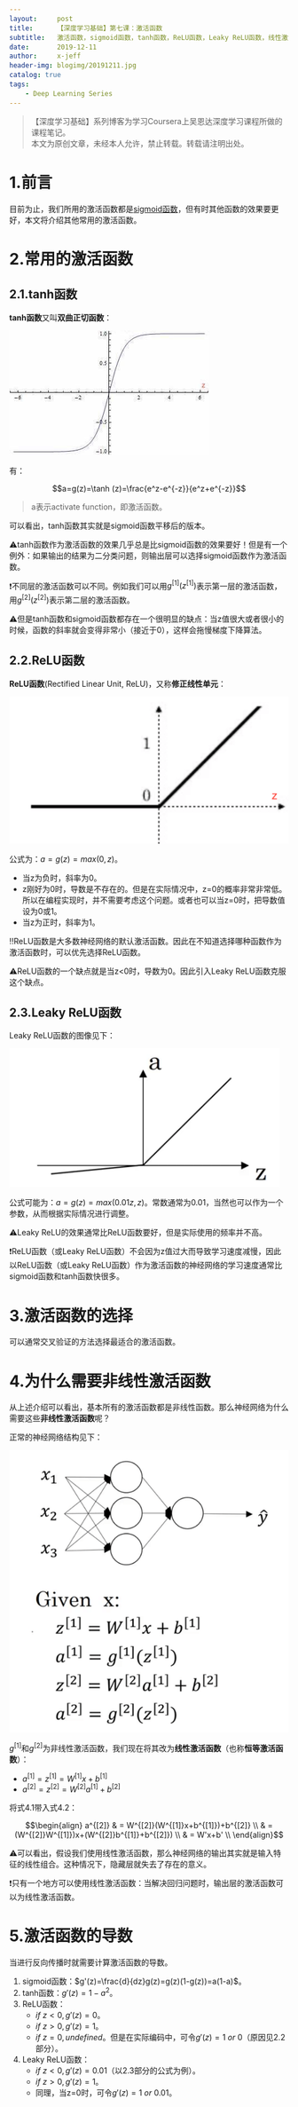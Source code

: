 ```yaml
---
layout:     post
title:      【深度学习基础】第七课：激活函数
subtitle:   激活函数，sigmoid函数，tanh函数，ReLU函数，Leaky ReLU函数，线性激活函数，非线性激活函数
date:       2019-12-11
author:     x-jeff
header-img: blogimg/20191211.jpg
catalog: true
tags:
    - Deep Learning Series
---
```

>【深度学习基础】系列博客为学习Coursera上吴恩达深度学习课程所做的课程笔记。  
>本文为原创文章，未经本人允许，禁止转载。转载请注明出处。

# 1.前言

目前为止，我们所用的激活函数都是[sigmoid函数](http://shichaoxin.com/2019/08/21/机器学习基础-第七课-对数几率回归/)，但有时其他函数的效果要更好，本文将介绍其他常用的激活函数。

# 2.常用的激活函数

## 2.1.tanh函数

**tanh函数**又叫**双曲正切函数**：

![](https://github.com/x-jeff/BlogImage/raw/master/DeepLearningSeries/Lesson7/7x1.jpeg)

有：

$$a=g(z)=\tanh (z)=\frac{e^z-e^{-z}}{e^z+e^{-z}}$$

>a表示activate function，即激活函数。

可以看出，tanh函数其实就是sigmoid函数平移后的版本。

⚠️tanh函数作为激活函数的效果几乎总是比sigmoid函数的效果要好！但是有一个例外：如果输出的结果为二分类问题，则输出层可以选择sigmoid函数作为激活函数。

❗️不同层的激活函数可以不同。例如我们可以用$g^{[1]}(z^{[1]})$表示第一层的激活函数，用$g^{[2]}(z^{[2]})$表示第二层的激活函数。

⚠️但是tanh函数和sigmoid函数都存在一个很明显的缺点：当z值很大或者很小的时候，函数的斜率就会变得非常小（接近于0），这样会拖慢梯度下降算法。

## 2.2.ReLU函数

**ReLU函数**(Rectified Linear Unit, ReLU)，又称**修正线性单元**：

![](https://github.com/x-jeff/BlogImage/raw/master/DeepLearningSeries/Lesson7/7x2.png)

公式为：$a=g(z)=max(0,z)$。

* 当z为负时，斜率为0。
* z刚好为0时，导数是不存在的。但是在实际情况中，z=0的概率非常非常低。所以在编程实现时，并不需要考虑这个问题。或者也可以当z=0时，把导数值设为0或1。
* 当z为正时，斜率为1。

‼️ReLU函数是大多数神经网络的默认激活函数。因此在不知道选择哪种函数作为激活函数时，可以优先选择ReLU函数。

⚠️ReLU函数的一个缺点就是当z<0时，导数为0。因此引入Leaky ReLU函数克服这个缺点。

## 2.3.Leaky ReLU函数

Leaky ReLU函数的图像见下：

![](https://github.com/x-jeff/BlogImage/raw/master/DeepLearningSeries/Lesson7/7x3.png)

公式可能为：$a=g(z)=max(0.01z,z)$。常数通常为0.01，当然也可以作为一个参数，从而根据实际情况进行调整。

⚠️Leaky ReLU的效果通常比ReLU函数要好，但是实际使用的频率并不高。

❗️ReLU函数（或Leaky ReLU函数）不会因为z值过大而导致学习速度减慢，因此以ReLU函数（或Leaky ReLU函数）作为激活函数的神经网络的学习速度通常比sigmoid函数和tanh函数快很多。

# 3.激活函数的选择

可以通常交叉验证的方法选择最适合的激活函数。

# 4.为什么需要非线性激活函数

从上述介绍可以看出，基本所有的激活函数都是非线性函数。那么神经网络为什么需要这些**非线性激活函数**呢？

正常的神经网络结构见下：

![](https://github.com/x-jeff/BlogImage/raw/master/DeepLearningSeries/Lesson7/7x4.png)

$g^{[1]}$和$g^{[2]}$为非线性激活函数，我们现在将其改为**线性激活函数**（也称**恒等激活函数**）：

* $a^{[1]}=z^{[1]}=W^{[1]}x+b^{[1]} \tag{4.1}$
* $a^{[2]}=z^{[2]}=W^{[2]}a^{[1]}+b^{[2]} \tag{4.2}$

将式4.1带入式4.2：

$$\begin{align} a^{[2]} & = W^{[2]}(W^{[1]}x+b^{[1]})+b^{[2]} \\ & = (W^{[2]}W^{[1]})x+(W^{[2]}b^{[1]}+b^{[2]}) \\ & = W'x+b' \\ \end{align}$$

⚠️可以看出，假设我们使用线性激活函数，那么神经网络的输出其实就是输入特征的线性组合。这种情况下，隐藏层就失去了存在的意义。

❗️只有一个地方可以使用线性激活函数：当解决回归问题时，输出层的激活函数可以为线性激活函数。

# 5.激活函数的导数

当进行反向传播时就需要计算激活函数的导数。

1. sigmoid函数：$g'(z)=\frac{d}{dz}g(z)=g(z)(1-g(z))=a(1-a)$。
2. tanh函数：$g'(z)=1-a^2$。
3. ReLU函数：
	* $if \  z<0,g'(z)=0$。
	* $if \  z>0,g'(z)=1$。
	* $if \  z=0,undefined$。但是在实际编码中，可令$g'(z)=1 \ or \ 0$（原因见2.2部分）。
4. Leaky ReLU函数：
	* $if \  z<0,g'(z)=0.01$（以2.3部分的公式为例）。
	* $if \  z>0,g'(z)=1$。
	* 同理，当z=0时，可令$g'(z)=1 \  or \  0.01$。